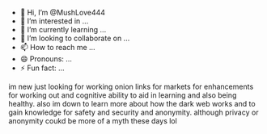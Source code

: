- 👋 Hi, I’m @MushLove444
- 👀 I’m interested in ...
- 🌱 I’m currently learning ...
- 💞️ I’m looking to collaborate on ...
- 📫 How to reach me ...
- 😄 Pronouns: ...
- ⚡ Fun fact: ...

<!---
MushLove444/MushLove444 is a ✨ special ✨ repository because its `README.md` (this file) appears on your GitHub profile.
You can click the Preview link to take a look at your changes.
--->
im new just looking for working onion links for markets for enhancements for working out and cognitive ability to aid in learning and also being healthy. also im down to learn more about how the dark web works and to gain knowledge for safety and security and anonymity. although privacy or anonymity coukd be more of a myth these days lol 
